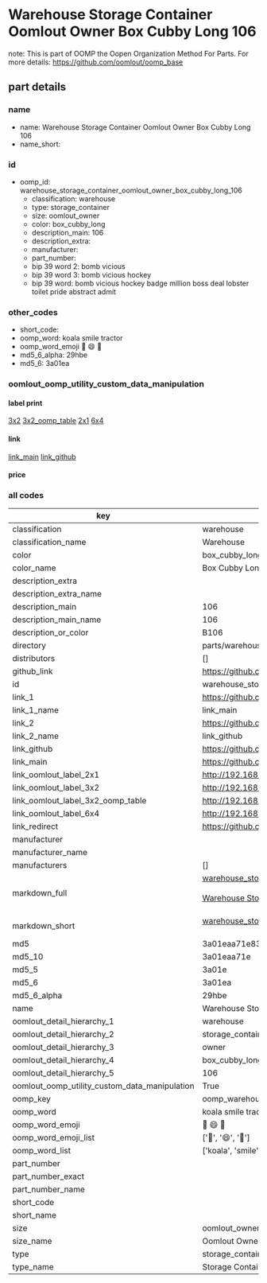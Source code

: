 # Warehouse Storage Container Oomlout Owner Box Cubby Long 106  

note: This is part of OOMP the Oopen Organization Method For Parts. For more details: https://github.com/oomlout/oomp_base

##  part details
  







### name
* name: Warehouse Storage Container Oomlout Owner Box Cubby Long 106
* name_short: 
### id
* oomp_id: warehouse_storage_container_oomlout_owner_box_cubby_long_106
  * classification: warehouse
  * type: storage_container
  * size: oomlout_owner
  * color: box_cubby_long
  * description_main: 106
  * description_extra: 
  * manufacturer: 
  * part_number: 
  * bip 39 word 2: bomb vicious
  * bip 39 word 3: bomb vicious hockey
  * bip 39 word: bomb vicious hockey badge million boss deal lobster toilet pride abstract admit

### other_codes
* short_code: 
* oomp_word: koala smile tractor
* oomp_word_emoji :koala: :smile: :tractor:
* md5_6_alpha: 29hbe
* md5_6: 3a01ea






### oomlout_oomp_utility_custom_data_manipulation
#### label print
[3x2](http://192.168.1.245:1112/?label=oomp%2029hbe)
[3x2_oomp_table](http://192.168.1.108:1112/?label=oomp%2029hbe)
[2x1](http://192.168.1.242:1112/?label=oomp%2029hbe)
[6x4](http://192.168.1.55:1112/?label=oomp%2029hbe)    

#### link

[link_main](https://github.com/oomlout/oomlout_oomp_version_1_messy/tree/main/parts/warehouse_storage_container_oomlout_owner_box_cubby_long_106) [link_github](https://github.com/oomlout/oomlout_oomp_version_1_messy/tree/main/parts/warehouse_storage_container_oomlout_owner_box_cubby_long_106)                             

#### price







### all codes 
| key | value |  
| --- | --- |  
| classification | warehouse |  
| classification_name | Warehouse |  
| color | box_cubby_long |  
| color_name | Box Cubby Long |  
| description_extra |  |  
| description_extra_name |  |  
| description_main | 106 |  
| description_main_name | 106 |  
| description_or_color | B106 |  
| directory | parts/warehouse_storage_container_oomlout_owner_box_cubby_long_106 |  
| distributors | [] |  
| github_link | https://github.com/oomlout/oomlout_oomp_part_src/tree/main/parts/warehouse_storage_container_oomlout_owner_box_cubby_long_106 |  
| id | warehouse_storage_container_oomlout_owner_box_cubby_long_106 |  
| link_1 | https://github.com/oomlout/oomlout_oomp_version_1_messy/tree/main/parts/warehouse_storage_container_oomlout_owner_box_cubby_long_106 |  
| link_1_name | link_main |  
| link_2 | https://github.com/oomlout/oomlout_oomp_version_1_messy/tree/main/parts/warehouse_storage_container_oomlout_owner_box_cubby_long_106 |  
| link_2_name | link_github |  
| link_github | https://github.com/oomlout/oomlout_oomp_version_1_messy/tree/main/parts/warehouse_storage_container_oomlout_owner_box_cubby_long_106 |  
| link_main | https://github.com/oomlout/oomlout_oomp_version_1_messy/tree/main/parts/warehouse_storage_container_oomlout_owner_box_cubby_long_106 |  
| link_oomlout_label_2x1 | http://192.168.1.242:1112/?label=oomp%2029hbe |  
| link_oomlout_label_3x2 | http://192.168.1.245:1112/?label=oomp%2029hbe |  
| link_oomlout_label_3x2_oomp_table | http://192.168.1.108:1112/?label=oomp%2029hbe |  
| link_oomlout_label_6x4 | http://192.168.1.55:1112/?label=oomp%2029hbe |  
| link_redirect | https://github.com/oomlout/oomlout_oomp_version_1_messy/tree/main/parts/warehouse_storage_container_oomlout_owner_box_cubby_long_106 |  
| manufacturer |  |  
| manufacturer_name |  |  
| manufacturers | [] |  
| markdown_full | [warehouse_storage_container_oomlout_owner_box_cubby_long_106](none)<br>[](none)<br>[Warehouse Storage Container Oomlout Owner Box Cubby Long 106](none)<br><br> |  
| markdown_short | [warehouse_storage_container_oomlout_owner_box_cubby_long_106](none)<br><br> |  
| md5 | 3a01eaa71e83270468c65116d8fce0c9 |  
| md5_10 | 3a01eaa71e |  
| md5_5 | 3a01e |  
| md5_6 | 3a01ea |  
| md5_6_alpha | 29hbe |  
| name | Warehouse Storage Container Oomlout Owner Box Cubby Long 106 |  
| oomlout_detail_hierarchy_1 | warehouse |  
| oomlout_detail_hierarchy_2 | storage_container |  
| oomlout_detail_hierarchy_3 | owner |  
| oomlout_detail_hierarchy_4 | box_cubby_long |  
| oomlout_detail_hierarchy_5 | 106 |  
| oomlout_oomp_utility_custom_data_manipulation | True |  
| oomp_key | oomp_warehouse_storage_container_oomlout_owner_box_cubby_long_106 |  
| oomp_word | koala smile tractor |  
| oomp_word_emoji | :koala: :smile: :tractor: |  
| oomp_word_emoji_list | [':koala:', ':smile:', ':tractor:'] |  
| oomp_word_list | ['koala', 'smile', 'tractor'] |  
| part_number |  |  
| part_number_exact |  |  
| part_number_name |  |  
| short_code |  |  
| short_name |  |  
| size | oomlout_owner |  
| size_name | Oomlout Owner |  
| type | storage_container |  
| type_name | Storage Container |  
